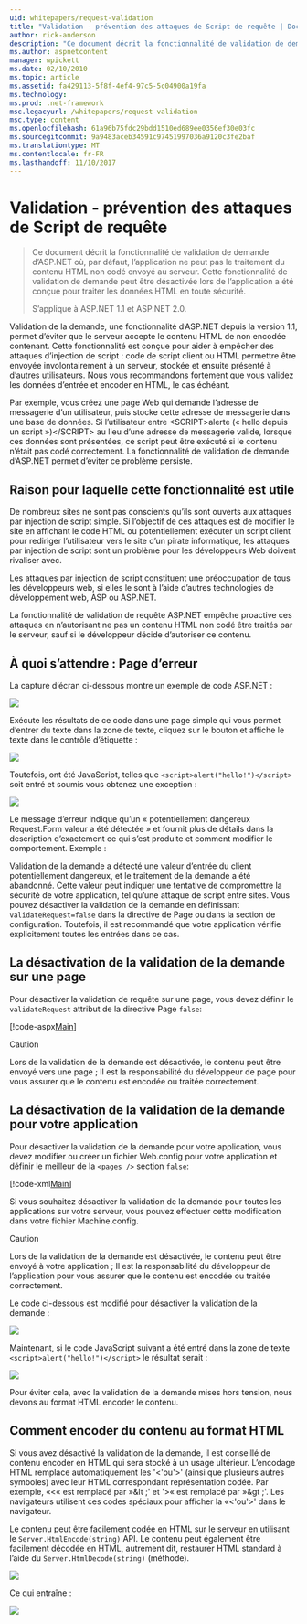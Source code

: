 ```yaml
---
uid: whitepapers/request-validation
title: "Validation - prévention des attaques de Script de requête | Documents Microsoft"
author: rick-anderson
description: "Ce document décrit la fonctionnalité de validation de demande d’ASP.NET où, par défaut, l’application ne peut pas le traitement non codé soumettre des contenus de HTML..."
ms.author: aspnetcontent
manager: wpickett
ms.date: 02/10/2010
ms.topic: article
ms.assetid: fa429113-5f8f-4ef4-97c5-5c04900a19fa
ms.technology: 
ms.prod: .net-framework
msc.legacyurl: /whitepapers/request-validation
msc.type: content
ms.openlocfilehash: 61a96b75fdc29bdd1510ed689ee0356ef30e03fc
ms.sourcegitcommit: 9a9483aceb34591c97451997036a9120c3fe2baf
ms.translationtype: MT
ms.contentlocale: fr-FR
ms.lasthandoff: 11/10/2017
---
```

<a name="request-validation---preventing-script-attacks"></a>Validation - prévention des attaques de Script de requête
====================
> Ce document décrit la fonctionnalité de validation de demande d’ASP.NET où, par défaut, l’application ne peut pas le traitement du contenu HTML non codé envoyé au serveur. Cette fonctionnalité de validation de demande peut être désactivée lors de l’application a été conçue pour traiter les données HTML en toute sécurité.
> 
> S’applique à ASP.NET 1.1 et ASP.NET 2.0.


Validation de la demande, une fonctionnalité d’ASP.NET depuis la version 1.1, permet d’éviter que le serveur accepte le contenu HTML de non encodée contenant. Cette fonctionnalité est conçue pour aider à empêcher des attaques d’injection de script : code de script client ou HTML permettre être envoyée involontairement à un serveur, stockée et ensuite présenté à d’autres utilisateurs. Nous vous recommandons fortement que vous validez les données d’entrée et encoder en HTML, le cas échéant.

Par exemple, vous créez une page Web qui demande l’adresse de messagerie d’un utilisateur, puis stocke cette adresse de messagerie dans une base de données. Si l’utilisateur entre &lt;SCRIPT&gt;alerte (« hello depuis un script »)&lt;/SCRIPT&gt; au lieu d’une adresse de messagerie valide, lorsque ces données sont présentées, ce script peut être exécuté si le contenu n’était pas codé correctement. La fonctionnalité de validation de demande d’ASP.NET permet d’éviter ce problème persiste.

## <a name="why-this-feature-is-useful"></a>Raison pour laquelle cette fonctionnalité est utile

De nombreux sites ne sont pas conscients qu’ils sont ouverts aux attaques par injection de script simple. Si l’objectif de ces attaques est de modifier le site en affichant le code HTML ou potentiellement exécuter un script client pour rediriger l’utilisateur vers le site d’un pirate informatique, les attaques par injection de script sont un problème pour les développeurs Web doivent rivaliser avec.

Les attaques par injection de script constituent une préoccupation de tous les développeurs web, si elles le sont à l’aide d’autres technologies de développement web, ASP ou ASP.NET.

La fonctionnalité de validation de requête ASP.NET empêche proactive ces attaques en n’autorisant ne pas un contenu HTML non codé être traités par le serveur, sauf si le développeur décide d’autoriser ce contenu.

## <a name="what-to-expect-error-page"></a>À quoi s’attendre : Page d’erreur

La capture d’écran ci-dessous montre un exemple de code ASP.NET :

![](request-validation/_static/image1.png)

Exécute les résultats de ce code dans une page simple qui vous permet d’entrer du texte dans la zone de texte, cliquez sur le bouton et affiche le texte dans le contrôle d’étiquette :

![](request-validation/_static/image2.png)

Toutefois, ont été JavaScript, telles que `<script>alert("hello!")</script>` soit entré et soumis vous obtenez une exception :

![](request-validation/_static/image3.png)

Le message d’erreur indique qu’un « potentiellement dangereux Request.Form valeur a été détectée » et fournit plus de détails dans la description d’exactement ce qui s’est produite et comment modifier le comportement. Exemple :

Validation de la demande a détecté une valeur d’entrée du client potentiellement dangereux, et le traitement de la demande a été abandonné. Cette valeur peut indiquer une tentative de compromettre la sécurité de votre application, tel qu’une attaque de script entre sites. Vous pouvez désactiver la validation de la demande en définissant `validateRequest=false` dans la directive de Page ou dans la section de configuration. Toutefois, il est recommandé que votre application vérifie explicitement toutes les entrées dans ce cas.

## <a name="disabling-request-validation-on-a-page"></a>La désactivation de la validation de la demande sur une page

Pour désactiver la validation de requête sur une page, vous devez définir le `validateRequest` attribut de la directive Page `false`:

[!code-aspx[Main](request-validation/samples/sample1.aspx)]

> [!CAUTION]
> Lors de la validation de la demande est désactivée, le contenu peut être envoyé vers une page ; Il est la responsabilité du développeur de page pour vous assurer que le contenu est encodée ou traitée correctement.

## <a name="disabling-request-validation-for-your-application"></a>La désactivation de la validation de la demande pour votre application

Pour désactiver la validation de la demande pour votre application, vous devez modifier ou créer un fichier Web.config pour votre application et définir le meilleur de la `<pages />` section `false`:

[!code-xml[Main](request-validation/samples/sample2.xml)]

Si vous souhaitez désactiver la validation de la demande pour toutes les applications sur votre serveur, vous pouvez effectuer cette modification dans votre fichier Machine.config.

> [!CAUTION]
> Lors de la validation de la demande est désactivée, le contenu peut être envoyé à votre application ; Il est la responsabilité du développeur de l’application pour vous assurer que le contenu est encodée ou traitée correctement.

Le code ci-dessous est modifié pour désactiver la validation de la demande :

![](request-validation/_static/image4.png)

Maintenant, si le code JavaScript suivant a été entré dans la zone de texte `<script>alert("hello!")</script>` le résultat serait :

![](request-validation/_static/image5.png)

Pour éviter cela, avec la validation de la demande mises hors tension, nous devons au format HTML encoder le contenu.

## <a name="how-to-html-encode-content"></a>Comment encoder du contenu au format HTML

Si vous avez désactivé la validation de la demande, il est conseillé de contenu encoder en HTML qui sera stocké à un usage ultérieur. L’encodage HTML remplace automatiquement les '&lt;'ou'&gt;' (ainsi que plusieurs autres symboles) avec leur HTML correspondant représentation codée. Par exemple, «&lt;« est remplacé par »&amp;lt ;' et '&gt;« est remplacé par »&amp;gt ;'. Les navigateurs utilisent ces codes spéciaux pour afficher la «&lt;'ou'&gt;' dans le navigateur.

Le contenu peut être facilement codée en HTML sur le serveur en utilisant le `Server.HtmlEncode(string)` API. Le contenu peut également être facilement décodée en HTML, autrement dit, restaurer HTML standard à l’aide du `Server.HtmlDecode(string)` (méthode).

![](request-validation/_static/image6.png)

Ce qui entraîne :

![](request-validation/_static/image7.png)
